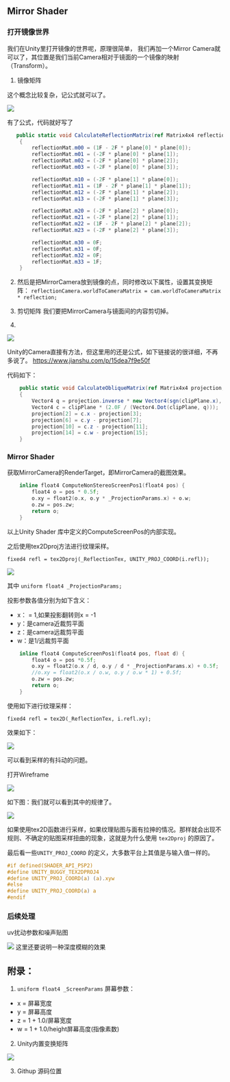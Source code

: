 ## Mirror Shader



### 打开镜像世界

我们在Unity里打开镜像的世界呢，原理很简单，
我们再加一个Mirror Camera就可以了，其位置是我们当前Camera相对于镜面的一个镜像的映射（Transform）。

1. 镜像矩阵

这个概念比较复杂，记公式就可以了。

![](2020-03-28-21-38-29.png)

有了公式，代码就好写了
```csharp
   public static void CalculateReflectionMatrix(ref Matrix4x4 reflectionMat, Vector4 plane)
    {
        reflectionMat.m00 = (1F - 2F * plane[0] * plane[0]);
        reflectionMat.m01 = (-2F * plane[0] * plane[1]);
        reflectionMat.m02 = (-2F * plane[0] * plane[2]);
        reflectionMat.m03 = (-2F * plane[0] * plane[3]);

        reflectionMat.m10 = (-2F * plane[1] * plane[0]);
        reflectionMat.m11 = (1F - 2F * plane[1] * plane[1]);
        reflectionMat.m12 = (-2F * plane[1] * plane[2]);
        reflectionMat.m13 = (-2F * plane[1] * plane[3]);

        reflectionMat.m20 = (-2F * plane[2] * plane[0]);
        reflectionMat.m21 = (-2F * plane[2] * plane[1]);
        reflectionMat.m22 = (1F - 2F * plane[2] * plane[2]);
        reflectionMat.m23 = (-2F * plane[2] * plane[3]);

        reflectionMat.m30 = 0F;
        reflectionMat.m31 = 0F;
        reflectionMat.m32 = 0F;
        reflectionMat.m33 = 1F;
    }

```

2. 然后是把MirrorCamera放到镜像的点，同时修改以下属性，设置其变换矩阵：
`reflectionCamera.worldToCameraMatrix = cam.worldToCameraMatrix * reflection;`

3. 剪切矩阵
我们要把MirrorCamera与镜面间的内容剪切掉。


4. 

![](2020-03-28-21-48-29.png)

Unity的Camera直接有方法，但这里用的还是公式，如下链接说的很详细，不再多说了。
https://www.jianshu.com/p/15dea7f9e50f

代码如下：
```csharp
    public static void CalculateObliqueMatrix(ref Matrix4x4 projection, Vector4 clipPlane)
    {
        Vector4 q = projection.inverse * new Vector4(sgn(clipPlane.x), sgn(clipPlane.y), 1.0f, 1.0f);
        Vector4 c = clipPlane * (2.0F / (Vector4.Dot(clipPlane, q)));
        projection[2] = c.x - projection[3];
        projection[6] = c.y - projection[7];
        projection[10] = c.z - projection[11];
        projection[14] = c.w - projection[15];
    }

```

### Mirror Shader

获取MirrorCamera的RenderTarget，即MirrorCamera的截图效果。

```c
	inline float4 ComputeNonStereoScreenPos1(float4 pos) {
		float4 o = pos * 0.5f;
		o.xy = float2(o.x, o.y * _ProjectionParams.x) + o.w;
		o.zw = pos.zw;
		return o;
	}
```
以上Unity Shader 库中定义的ComputeScreenPos的内部实现。

之后使用tex2Dproj方法进行纹理采样。

`fixed4 refl = tex2Dproj(_ReflectionTex, UNITY_PROJ_COORD(i.refl));`

![](2020-03-28-16-11-49.png)

其中
`uniform float4 _ProjectionParams;`

投影参数各值分别为如下含义：
- x： = 1,如果投影翻转则x = -1
- y：是camera近裁剪平面
- z：是camera远裁剪平面
- w：是1/远裁剪平面


```c
    inline float4 ComputeScreenPos1(float4 pos, float d) {
        float4 o = pos *0.5f;
        o.xy = float2(o.x / d, o.y / d * _ProjectionParams.x) + 0.5f;
        //o.xy = float2(o.x / o.w, o.y / o.w * 1) + 0.5f;
        o.zw = pos.zw;
        return o;
    }
```

使用如下进行纹理采样：

`fixed4 refl = tex2D(_ReflectionTex, i.refl.xy);`

效果如下：

![](2020-03-28-16-25-20.png)

可以看到采样的有抖动的问题。

打开Wireframe

![](2020-03-28-16-39-45.png)

如下图：我们就可以看到其中的规律了。

![](2020-03-28-16-39-20.png)

如果使用tex2D函数进行采样，如果纹理贴图与面有拉抻的情况。那样就会出现不规则、不确定的贴图采样扭曲的现象，这就是为什么使用 `tex2Dproj` 的原因了。

最后看一些`UNITY_PROJ_COORD` 的定义，大多数平台上其值是与输入值一样的。
```c
#if defined(SHADER_API_PSP2)
#define UNITY_BUGGY_TEX2DPROJ4
#define UNITY_PROJ_COORD(a) (a).xyw
#else
#define UNITY_PROJ_COORD(a) a
#endif
```


### 后续处理

uv扰动参数和噪声贴图

![](2020-03-28-21-55-32.png)
这里还要说明一种深度模糊的效果



## 附录：

1. `uniform float4 _ScreenParams` 屏幕参数：
- x = 屏幕宽度
- y = 屏幕高度
- z =  1 + 1.0/屏幕宽度
- w = 1 + 1.0/height屏幕高度(指像素数)

2. Unity内置变换矩阵

![](2020-03-28-22-52-55.png)

3. Githup 源码位置




